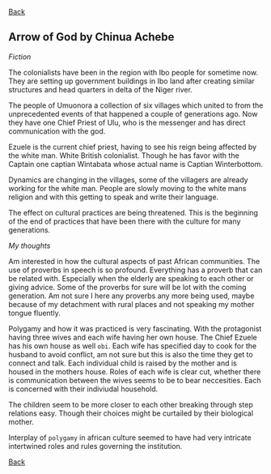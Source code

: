[Back](https://qprop.github.io/Galaxy-of-Thoughts/)

## Arrow of God by Chinua Achebe
*Fiction*

The colonialists have been in the region with Ibo people for sometime now. They are setting up government buildings in Ibo land after creating similar structures and head quarters in delta of the Niger river.

The people of Umuonora a collection of six villages which united to from the unprecedented events of that happened a couple of generations ago. 
Now they have one Chief Priest of Ulu, who is the messenger and has direct communication with the god.

Ezuele is the current chief priest, having to see his reign being affected by the white man. White British colonialist.
Though he has favor with the Captain one captian Wintabata whose actual name is Captian Winterbottom.

Dynamics are changing in the villages, some of the villagers are already working for the white man.
People are slowly moving to the white mans religion and with this getting to speak and write their language.

The effect on cultural practices are being threatened. This is the beginning of the end of practices that have been there with the culture for many generations.

*My thoughts*

Am interested in how the cultural aspects of past African communities. The use of proverbs in speech is so profound.
Everything has a proverb that can be related with. Especially when the elderly are speaking to each other or giving advice. Some of the proverbs for sure will be lot with the coming generation.
Am not sure I here any proverbs any more being used, maybe because of my detachment with rural places and not speaking my mother tongue fluently.

Polygamy and how it was practiced is very fascinating. With the protagonist having three wives and each wife having her own house.
The Chief Ezuele has his own house as well `obi`. Each wife has specified day to cook for the husband to avoid conflict, am not sure but this is also the time they get to connect and talk.
Each individual child is raised by the mother and is housed in the mothers house. 
Roles of each wife is clear cut, whether there is communication between the wives seems to be to bear neccesities. Each is concerned with their indiviudal household.

The children seem to be more closer to each other breaking through step relations easy. Though their choices might be curtailed by their biological mother.

Interplay of `polygamy` in african culture seemed to have had very intricate intertwined roles and rules governing the institution. 

[Back](https://qprop.github.io/Galaxy-of-Thoughts/)